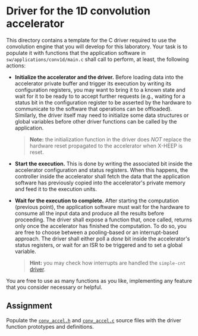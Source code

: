 # Driver for the 1D convolution accelerator

This directory contains a template for the C driver required to use the convolution engine that you will develop for this laboratory. Your task is to populate it with functions that the application software in `sw/applications/conv1d/main.c` shall call to perform, at least, the following actions:
- __Initialize the accelerator and the driver.__ Before loading data into the accelerator private buffer and trigger its execution by writing its configuration registers, you may want to bring it to a known state and wait for it to be ready to to accept further requests (e.g., waiting for a status bit in the configuration register to be asserted by the hardware to communicate to the software that operations can be offloaded). Similarly, the driver itself may need to initialize some data structures or global variables before other driver functions can be called by the application.

    > __Note:__ the initialization function in the driver does _NOT_ replace the hardware reset propagated to the accelerator when X-HEEP is reset.

- __Start the execution.__ This is done by writing the associated bit inside the accelerator configuration and status registers. When this happens, the controller inside the accelerator shall fetch the data that the application software has previously copied into the accelerator's private memory and feed it to the execution units.

- __Wait for the execution to complete.__ After starting the computation (previous point), the application software must wait for the hardware to consume all the input data and produce all the results before proceeding. The driver shall expose a function that, once called, returns only once the accelerator has finished the computation. To do so, you are free to choose between a pooling-based or an interrupt-based approach. The driver shall either poll a _done_ bit inside the accelerator's status registers, or wait for an ISR to be triggered and to set a global variable.

    > __Hint:__ you may check how interrupts are handled the `simple-cnt` [driver](../simple-cnt/simple_cnt.c).

You are free to use as many functions as you like, implementing any feature that you consider necessary or helpful.

## Assignment

Populate the [`conv_accel.h`](./conv_accel.h) and [`conv_accel.c`](./conv_accel.c) source files with the driver function prototypes and definitions.